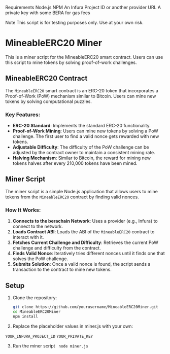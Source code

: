 Requirements
Node.js
NPM
An Infura Project ID or another  provider URL
A private key with some BERA for gas fees

Note
This script is for testing purposes only. Use at your own risk.



# MineableERC20 Miner

This is a miner script for the MineableERC20 smart contract. Users can use this script to mine tokens by solving proof-of-work challenges.

## MineableERC20 Contract

The `MineableERC20` smart contract is an ERC-20 token that incorporates a Proof-of-Work (PoW) mechanism similar to Bitcoin. Users can mine new tokens by solving computational puzzles.

### Key Features:
- **ERC-20 Standard**: Implements the standard ERC-20 functionality.
- **Proof-of-Work Mining**: Users can mine new tokens by solving a PoW challenge. The first user to find a valid nonce gets rewarded with new tokens.
- **Adjustable Difficulty**: The difficulty of the PoW challenge can be adjusted by the contract owner to maintain a consistent mining rate.
- **Halving Mechanism**: Similar to Bitcoin, the reward for mining new tokens halves after every 210,000 tokens have been mined.

## Miner Script

The miner script is a simple Node.js application that allows users to mine tokens from the `MineableERC20` contract by finding valid nonces.

### How It Works:
1. **Connects to the berachain Network**: Uses a provider (e.g., Infura) to connect to the network.
2. **Loads Contract ABI**: Loads the ABI of the `MineableERC20` contract to interact with it.
3. **Fetches Current Challenge and Difficulty**: Retrieves the current PoW challenge and difficulty from the contract.
4. **Finds Valid Nonce**: Iteratively tries different nonces until it finds one that solves the PoW challenge.
5. **Submits Solution**: Once a valid nonce is found, the script sends a transaction to the contract to mine new tokens.

## Setup

1. Clone the repository:
   ```sh
   git clone https://github.com/yourusername/MineableERC20Miner.git
   cd MineableERC20Miner
   npm install


2. Replace the placeholder values in miner.js with your own:

```YOUR_INFURA_PROJECT_ID```
```YOUR_PRIVATE_KEY```


3. Run the miner script
   ``` node miner.js```


